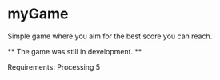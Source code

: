 # myGame

Simple game where you aim for the best score you can reach.

** The game was still in development. **


Requirements: Processing 5 
